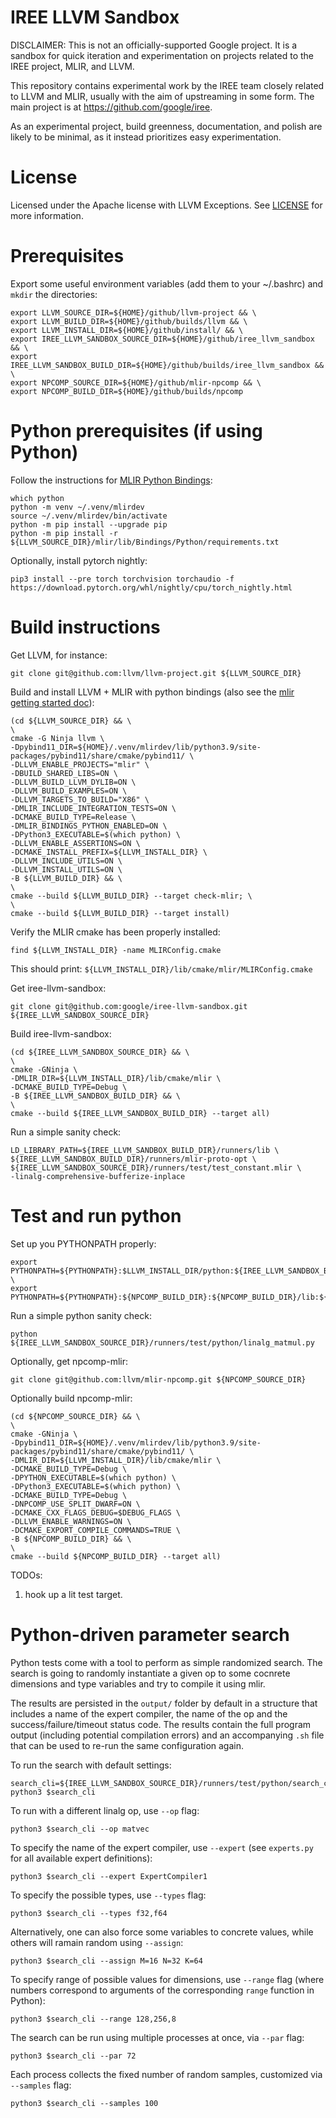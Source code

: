 # IREE LLVM Sandbox

DISCLAIMER: This is not an officially-supported Google project. It is a sandbox
for quick iteration and experimentation on projects related to the IREE project,
MLIR, and LLVM.

This repository contains experimental work by the IREE team closely related to
LLVM and MLIR, usually with the aim of upstreaming in some form. The main
project is at https://github.com/google/iree.

As an experimental project, build greenness, documentation, and polish are
likely to be minimal, as it instead prioritizes easy experimentation.

# License

Licensed under the Apache license with LLVM Exceptions. See [LICENSE](LICENSE)
for more information.

# Prerequisites

Export some useful environment variables (add them to your ~/.bashrc) and
`mkdir` the directories:

```
export LLVM_SOURCE_DIR=${HOME}/github/llvm-project && \
export LLVM_BUILD_DIR=${HOME}/github/builds/llvm && \
export LLVM_INSTALL_DIR=${HOME}/github/install/ && \
export IREE_LLVM_SANDBOX_SOURCE_DIR=${HOME}/github/iree_llvm_sandbox && \
export IREE_LLVM_SANDBOX_BUILD_DIR=${HOME}/github/builds/iree_llvm_sandbox && \
export NPCOMP_SOURCE_DIR=${HOME}/github/mlir-npcomp && \
export NPCOMP_BUILD_DIR=${HOME}/github/builds/npcomp
```

# Python prerequisites (if using Python)

Follow the instructions for
[MLIR Python Bindings](https://mlir.llvm.org/docs/Bindings/Python/):

```
which python
python -m venv ~/.venv/mlirdev
source ~/.venv/mlirdev/bin/activate
python -m pip install --upgrade pip
python -m pip install -r ${LLVM_SOURCE_DIR}/mlir/lib/Bindings/Python/requirements.txt
```

Optionally, install pytorch nightly:

```
pip3 install --pre torch torchvision torchaudio -f https://download.pytorch.org/whl/nightly/cpu/torch_nightly.html
```

# Build instructions

Get LLVM, for instance:

```
git clone git@github.com:llvm/llvm-project.git ${LLVM_SOURCE_DIR}
```

Build and install LLVM + MLIR with python bindings (also see the
[mlir getting started doc](https://mlir.llvm.org/getting_started/)):

```
(cd ${LLVM_SOURCE_DIR} && \
\
cmake -G Ninja llvm \
-Dpybind11_DIR=${HOME}/.venv/mlirdev/lib/python3.9/site-packages/pybind11/share/cmake/pybind11/ \
-DLLVM_ENABLE_PROJECTS="mlir" \
-DBUILD_SHARED_LIBS=ON \
-DLLVM_BUILD_LLVM_DYLIB=ON \
-DLLVM_BUILD_EXAMPLES=ON \
-DLLVM_TARGETS_TO_BUILD="X86" \
-DMLIR_INCLUDE_INTEGRATION_TESTS=ON \
-DCMAKE_BUILD_TYPE=Release \
-DMLIR_BINDINGS_PYTHON_ENABLED=ON \
-DPython3_EXECUTABLE=$(which python) \
-DLLVM_ENABLE_ASSERTIONS=ON \
-DCMAKE_INSTALL_PREFIX=${LLVM_INSTALL_DIR} \
-DLLVM_INCLUDE_UTILS=ON \
-DLLVM_INSTALL_UTILS=ON \
-B ${LLVM_BUILD_DIR} && \
\
cmake --build ${LLVM_BUILD_DIR} --target check-mlir; \
\
cmake --build ${LLVM_BUILD_DIR} --target install)
```

Verify the MLIR cmake has been properly installed:

```
find ${LLVM_INSTALL_DIR} -name MLIRConfig.cmake
```

This should print: `${LLVM_INSTALL_DIR}/lib/cmake/mlir/MLIRConfig.cmake`

Get iree-llvm-sandbox:

```
git clone git@github.com:google/iree-llvm-sandbox.git ${IREE_LLVM_SANDBOX_SOURCE_DIR}
```

Build iree-llvm-sandbox:

```
(cd ${IREE_LLVM_SANDBOX_SOURCE_DIR} && \
\
cmake -GNinja \
-DMLIR_DIR=${LLVM_INSTALL_DIR}/lib/cmake/mlir \
-DCMAKE_BUILD_TYPE=Debug \
-B ${IREE_LLVM_SANDBOX_BUILD_DIR} && \
\
cmake --build ${IREE_LLVM_SANDBOX_BUILD_DIR} --target all)
```

Run a simple sanity check:

```
LD_LIBRARY_PATH=${IREE_LLVM_SANDBOX_BUILD_DIR}/runners/lib \
${IREE_LLVM_SANDBOX_BUILD_DIR}/runners/mlir-proto-opt \
${IREE_LLVM_SANDBOX_SOURCE_DIR}/runners/test/test_constant.mlir \
-linalg-comprehensive-bufferize-inplace
```

# Test and run python

Set up you PYTHONPATH properly:

```
export PYTHONPATH=${PYTHONPATH}:$LLVM_INSTALL_DIR/python:${IREE_LLVM_SANDBOX_BUILD_DIR}:${IREE_LLVM_SANDBOX_BUILD_DIR}/runners/lib; \
export PYTHONPATH=${PYTHONPATH}:${NPCOMP_BUILD_DIR}:${NPCOMP_BUILD_DIR}/lib:${NPCOMP_BUILD_DIR}/python
```

Run a simple python sanity check:

```
python ${IREE_LLVM_SANDBOX_SOURCE_DIR}/runners/test/python/linalg_matmul.py
```

Optionally, get npcomp-mlir:

```
git clone git@github.com:llvm/mlir-npcomp.git ${NPCOMP_SOURCE_DIR}
```

Optionally build npcomp-mlir:

```
(cd ${NPCOMP_SOURCE_DIR} && \
\
cmake -GNinja \
-Dpybind11_DIR=${HOME}/.venv/mlirdev/lib/python3.9/site-packages/pybind11/share/cmake/pybind11/ \
-DMLIR_DIR=${LLVM_INSTALL_DIR}/lib/cmake/mlir \
-DCMAKE_BUILD_TYPE=Debug \
-DPYTHON_EXECUTABLE=$(which python) \
-DPython3_EXECUTABLE=$(which python) \
-DCMAKE_BUILD_TYPE=Debug \
-DNPCOMP_USE_SPLIT_DWARF=ON \
-DCMAKE_CXX_FLAGS_DEBUG=$DEBUG_FLAGS \
-DLLVM_ENABLE_WARNINGS=ON \
-DCMAKE_EXPORT_COMPILE_COMMANDS=TRUE \
-B ${NPCOMP_BUILD_DIR} && \
\
cmake --build ${NPCOMP_BUILD_DIR} --target all)
```

TODOs:

1.  hook up a lit test target.

# Python-driven parameter search

Python tests come with a tool to perform as simple randomized search. The search
is going to randomly instantiate a given op to some cocnrete dimensions and type
variables and try to compile it using mlir.

The results are persisted in the `output/` folder by default in a structure that
includes a name of the expert compiler, the name of the op and the
success/failure/timeout status code. The results contain the full program output
(including potential compilation errors) and an accompanying `.sh` file that can
be used to re-run the same configuration again.

To run the search with default settings:

```
search_cli=${IREE_LLVM_SANDBOX_SOURCE_DIR}/runners/test/python/search_cli.py
python3 $search_cli
```

To run with a different linalg op, use `--op` flag:

```
python3 $search_cli --op matvec
```

To specify the name of the expert compiler, use `--expert` (see `experts.py` for
all available expert definitions):

```
python3 $search_cli --expert ExpertCompiler1
```

To specify the possible types, use `--types` flag:

```
python3 $search_cli --types f32,f64
```

Alternatively, one can also force some variables to concrete values, while
others will ramain random using `--assign`:

```
python3 $search_cli --assign M=16 N=32 K=64
```

To specify range of possible values for dimensions, use `--range` flag (where
numbers correspond to arguments of the corresponding `range` function in
Python):

```
python3 $search_cli --range 128,256,8
```

The search can be run using multiple processes at once, via `--par` flag:

```
python3 $search_cli --par 72
```

Each process collects the fixed number of random samples, customized via
`--samples` flag:

```
python3 $search_cli --samples 100
```

